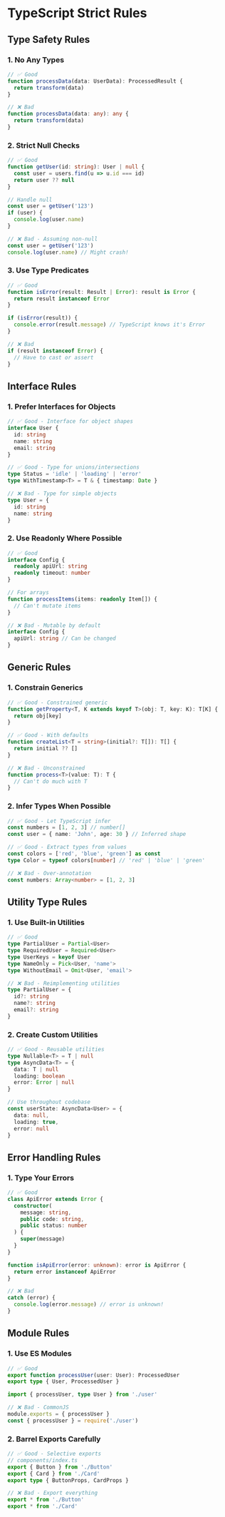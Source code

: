 # TypeScript Strict Rules

## Type Safety Rules

### 1. No Any Types
```typescript
// ✅ Good
function processData(data: UserData): ProcessedResult {
  return transform(data)
}

// ❌ Bad
function processData(data: any): any {
  return transform(data)
}
```

### 2. Strict Null Checks
```typescript
// ✅ Good
function getUser(id: string): User | null {
  const user = users.find(u => u.id === id)
  return user ?? null
}

// Handle null
const user = getUser('123')
if (user) {
  console.log(user.name)
}

// ❌ Bad - Assuming non-null
const user = getUser('123')
console.log(user.name) // Might crash!
```

### 3. Use Type Predicates
```typescript
// ✅ Good
function isError(result: Result | Error): result is Error {
  return result instanceof Error
}

if (isError(result)) {
  console.error(result.message) // TypeScript knows it's Error
}

// ❌ Bad
if (result instanceof Error) {
  // Have to cast or assert
}
```

## Interface Rules

### 1. Prefer Interfaces for Objects
```typescript
// ✅ Good - Interface for object shapes
interface User {
  id: string
  name: string
  email: string
}

// ✅ Good - Type for unions/intersections
type Status = 'idle' | 'loading' | 'error'
type WithTimestamp<T> = T & { timestamp: Date }

// ❌ Bad - Type for simple objects
type User = {
  id: string
  name: string
}
```

### 2. Use Readonly Where Possible
```typescript
// ✅ Good
interface Config {
  readonly apiUrl: string
  readonly timeout: number
}

// For arrays
function processItems(items: readonly Item[]) {
  // Can't mutate items
}

// ❌ Bad - Mutable by default
interface Config {
  apiUrl: string // Can be changed
}
```

## Generic Rules

### 1. Constrain Generics
```typescript
// ✅ Good - Constrained generic
function getProperty<T, K extends keyof T>(obj: T, key: K): T[K] {
  return obj[key]
}

// ✅ Good - With defaults
function createList<T = string>(initial?: T[]): T[] {
  return initial ?? []
}

// ❌ Bad - Unconstrained
function process<T>(value: T): T {
  // Can't do much with T
}
```

### 2. Infer Types When Possible
```typescript
// ✅ Good - Let TypeScript infer
const numbers = [1, 2, 3] // number[]
const user = { name: 'John', age: 30 } // Inferred shape

// ✅ Good - Extract types from values
const colors = ['red', 'blue', 'green'] as const
type Color = typeof colors[number] // 'red' | 'blue' | 'green'

// ❌ Bad - Over-annotation
const numbers: Array<number> = [1, 2, 3]
```

## Utility Type Rules

### 1. Use Built-in Utilities
```typescript
// ✅ Good
type PartialUser = Partial<User>
type RequiredUser = Required<User>
type UserKeys = keyof User
type NameOnly = Pick<User, 'name'>
type WithoutEmail = Omit<User, 'email'>

// ❌ Bad - Reimplementing utilities
type PartialUser = {
  id?: string
  name?: string
  email?: string
}
```

### 2. Create Custom Utilities
```typescript
// ✅ Good - Reusable utilities
type Nullable<T> = T | null
type AsyncData<T> = {
  data: T | null
  loading: boolean
  error: Error | null
}

// Use throughout codebase
const userState: AsyncData<User> = {
  data: null,
  loading: true,
  error: null
}
```

## Error Handling Rules

### 1. Type Your Errors
```typescript
// ✅ Good
class ApiError extends Error {
  constructor(
    message: string,
    public code: string,
    public status: number
  ) {
    super(message)
  }
}

function isApiError(error: unknown): error is ApiError {
  return error instanceof ApiError
}

// ❌ Bad
catch (error) {
  console.log(error.message) // error is unknown!
}
```

## Module Rules

### 1. Use ES Modules
```typescript
// ✅ Good
export function processUser(user: User): ProcessedUser
export type { User, ProcessedUser }

import { processUser, type User } from './user'

// ❌ Bad - CommonJS
module.exports = { processUser }
const { processUser } = require('./user')
```

### 2. Barrel Exports Carefully
```typescript
// ✅ Good - Selective exports
// components/index.ts
export { Button } from './Button'
export { Card } from './Card'
export type { ButtonProps, CardProps }

// ❌ Bad - Export everything
export * from './Button'
export * from './Card'
```
